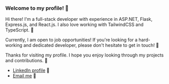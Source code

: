 ### Welcome to my profile! 🚀

Hi there! I'm a full-stack developer with experience in ASP.NET, Flask, Express.js,
and React.js. I also love working with TailwindCSS and TypeScript. 🥵

Currently, I am open to job opportunities! <!-- (and am particularly interested
in relocating to New York!) -->If you're looking for a hard-working and dedicated
developer, please don't hesitate to get in touch! 📩

Thanks for visiting my profile. I hope you enjoy looking through my projects and
contributions. 🙌

- [LinkedIn profile] 💼
- [Email me] 📨

[LinkedIn profile]: https://www.linkedin.com/in/luthandyka/
[Email me]: luthandyka.business@gmail.com
